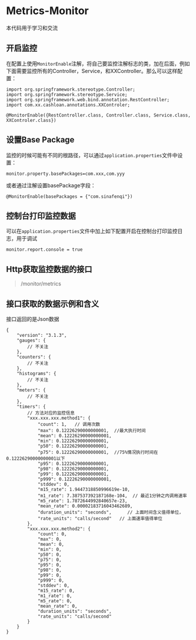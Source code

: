 # Metrics-Monitor

本代码用于学习和交流

## 开启监控

在配置上使用`MonitorEnable`注解，将自己要监控注解标志的类，加在后面，例如下面需要监控所有的Controller，Service，和XXController。那么可以这样配置：


```
import org.springframework.stereotype.Controller;
import org.springframework.stereotype.Service;
import org.springframework.web.bind.annotation.RestController;
import com.xx.cashloan.annotations.XXControler;

@MonitorEnable({RestController.class, Controller.class, Service.class, XXControler.class})
```

## 设置Base Package

监控的时候可能有不同的根路径，可以通过`application.properties`文件中设置：

```
monitor.property.basePackages=com.xxx,com.yyy
```

或者通过注解设置basePackage字段：

```
@MonitorEnable(basePackages = {"com.sinafenqi"})
```


## 控制台打印监控数据

可以在`application.properties`文件中加上如下配置开启在控制台打印监控日志，用于调试

```
monitor.report.console = true
```

## Http获取监控数据的接口

> /monitor/metrics

## 接口获取的数据示例和含义

接口返回的是Json数据

```
{
    "version": "3.1.3",
    "gauges": {
        // 不关注
    },
    "counters": {
        // 不关注
    },
    "histograms": {
        // 不关注
    },
    "meters": {
        // 不关注
    },
    "timers": {
        // 方法对应的监控信息
        "xxx.xxx.xxx.method1": {
            "count": 1,   // 调用次数
            "max": 0.12226290000000001,  //最大执行时间
            "mean": 0.12226290000000001,
            "min": 0.12226290000000001,
            "p50": 0.12226290000000001,  
            "p75": 0.12226290000000001,  //75%情况执行时间在0.12226290000000001以下
            "p95": 0.12226290000000001,
            "p98": 0.12226290000000001,   
            "p99": 0.12226290000000001,
            "p999": 0.12226290000000001,  
            "stddev": 0,
            "m15_rate": 1.9447318850996619e-10,
            "m1_rate": 7.387537392187168e-104,  // 最近1分钟之内调用速率
            "m5_rate": 1.7872644992840657e-23,
            "mean_rate": 0.00002183716043462689,
            "duration_units": "seconds",      // 上面时间含义值得单位，
            "rate_units": "calls/second"   // 上面速率值得单位
        },
        "xxx.xxx.xxx.method2": {
            "count": 0,
            "max": 0,
            "mean": 0,
            "min": 0,
            "p50": 0,
            "p75": 0,
            "p95": 0,
            "p98": 0,
            "p99": 0,
            "p999": 0,
            "stddev": 0,
            "m15_rate": 0,
            "m1_rate": 0,
            "m5_rate": 0,
            "mean_rate": 0,
            "duration_units": "seconds",
            "rate_units": "calls/second"
        }
    }
}
```
